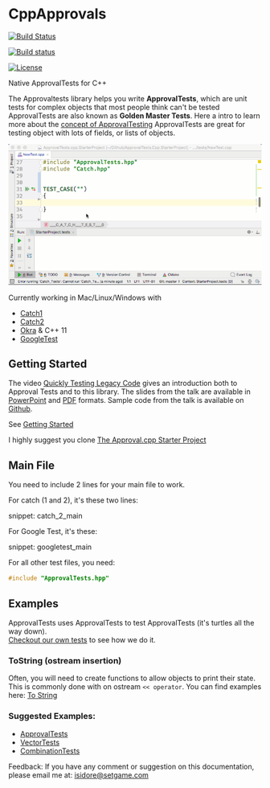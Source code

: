 CppApprovals
============

[![Build Status](https://api.travis-ci.org/approvals/ApprovalTests.cpp.svg?branch=master)](https://travis-ci.org/approvals/ApprovalTests.cpp)

[![Build status](https://ci.appveyor.com/api/projects/status/lf3i76ije89oihi5?svg=true)](https://ci.appveyor.com/project/isidore/approvaltests-cpp)

[![License](https://img.shields.io/badge/License-Apache%202.0-blue.svg)](https://opensource.org/licenses/Apache-2.0)

Native ApprovalTests for C++

The Approvaltests library helps you write **ApprovalTests**, which are unit tests for complex objects that most people think can't be tested
ApprovalTests are also known as **Golden Master Tests**.
Here a intro to learn more about the [concept of ApprovalTesting](doc/ApprovalTestingConcept.md)
ApprovalTests are great for testing object with lots of fields, or lists of objects.

![Intro Graphic](doc/images/ApprovalTests.cpp.IntroGraphic.gif?raw=true)

Currently working in Mac/Linux/Windows with
* [Catch1](https://github.com/catchorg/Catch2/tree/Catch1.x)  
* [Catch2](https://github.com/catchorg/Catch2)   
* [Okra](https://github.com/JayBazuzi/Okra) & C++ 11  
* [GoogleTest](https://github.com/google/googletest)



## Getting Started

The video [Quickly Testing Legacy Code](https://youtu.be/dtm8V3TIB6k) gives an introduction both to Approval Tests and to this library. The slides from the talk are available in [PowerPoint](https://www.slideshare.net/ClareMacrae/quickly-testing-legacy-code) and  [PDF](https://github.com/philsquared/cpponsea-slides/raw/master/2019/Clare%20Macrae%20-%20Quickly%20Testing%20Legacy%20Code.pdf) formats. Sample code from the talk is available on [Github](https://github.com/claremacrae/cpponsea2019).

See [Getting Started](doc/GettingStarted.md)

I highly suggest you clone [The Approval.cpp Starter Project](https://github.com/approvals/ApprovalTests.Cpp.StarterProject)

## Main File

You need to include 2 lines for your main file to work.

For catch (1 and 2), it's these two lines:

snippet: catch_2_main

For Google Test, it's these:

snippet: googletest_main

For all other test files, you need:
``` cpp
#include "ApprovalTests.hpp"
```

## Examples
ApprovalTests uses ApprovalTests to test ApprovalTests (it's turtles all the way down).  
[Checkout our own tests](https://github.com/approvals/ApprovalTests.cpp/tree/master/ApprovalTests_Catch2_Tests) to see how we do it.

### ToString (ostream insertion)
Often, you will need to create functions to allow objects to print their state. This is commonly done with on ostream `<< operator`.
You can find examples here: [To String](doc/ToString.md)

### Suggested Examples:
* [ApprovalTests](https://github.com/approvals/ApprovalTests.cpp/blob/master/ApprovalTests_Catch2_Tests/ApprovalsTests.cpp)
* [VectorTests](https://github.com/approvals/ApprovalTests.cpp/blob/master/ApprovalTests_Catch2_Tests/VectorTests.cpp)
* [CombinationTests](https://github.com/approvals/ApprovalTests.cpp/blob/master/ApprovalTests_Catch2_Tests/CombinationTests.cpp)  


Feedback: If you have any comment or suggestion on this documentation, please email me at: isidore@setgame.com